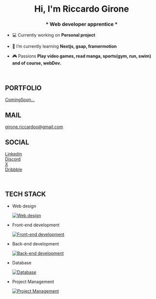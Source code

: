 <h1 align="center">Hi, I'm Riccardo Girone </h1>
<h3 align="center">* Web developer apprentice *</h3>

-   💻 Currently working on **Personal project**

-   🌱 I’m currently learning **Nextjs, gsap, framermotion**

-   🎮 Passions **Play video games, read manga, sports(gym, run, swim) and of course, webDev.**

</br>


<h2>PORTFOLIO</h2>

[ComingSoon...](https://github.com/riccardo-girone)

<h2>MAIL</h2>

<a href="mailto:girone.riccardoo@gmail.com" target="_blank">girone.riccardoo@gmail.com</a>

<h2>SOCIAL</h2>

<a href="google.com" target="_blank">Linkedin</a> \
<a href="google.com" target="_blank">Discord</a> \
<a href="google.com" target="_blank">X</a> \
<a href="google.com" target="_blank">Dribbble</a>

</br>

<h2>TECH STACK</h2>

-   Web design

    [![Web design](https://skillicons.dev/icons?i=figma,xd&perline=3)](https://skillicons.dev)

-   Front-end development

    [![Front-end development](https://skillicons.dev/icons?i=html,css,tailwind,sass,js,react,nextjs&perline=3)](https://skillicons.dev)

-   Back-end development

    [![Back-end development](https://skillicons.dev/icons?i=php&perline=3)](https://skillicons.dev)

-   Database

    [![Database](https://skillicons.dev/icons?i=mongodb&perline=3)](https://skillicons.dev)

-   Project Management

    [![Project Management](https://skillicons.dev/icons?i=git,github&perline=3)](https://skillicons.dev)
